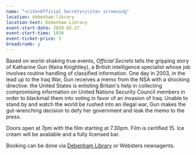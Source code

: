 ```yaml
---
name: "<cite>Official Secrets</cite> screening"
location: debenham-library
location-text: Debenham Library
event-start-date: 2020-03-27
event-start-time: 1930
event-ticket-price: 5
breadcrumb: y
---
```


Based on world-shaking true events, <cite>Official Secrets</cite> tells the gripping story of Katharine Gun (Keira Knightley), a British intelligence specialist whose job involves routine handling of classified information. One day in 2003, in the lead up to the Iraq War, Gun receives a memo from the NSA with a shocking directive: the United States is enlisting Britain's help in collecting compromising information on United Nations Security Council members in order to blackmail them into voting in favor of an invasion of Iraq. Unable to stand by and watch the world be rushed into an illegal war, Gun makes the gut-wrenching decision to defy her government and leak the memo to the press.

Doors open at 7pm with the film starting at 7.30pm. Film is certified 15. Ice cream will be available and a fully licensed bar.

Booking can be done via [Debenham Library](https://www.suffolklibraries.co.uk/libraries/debenham-library/) or Websters newsagents.
